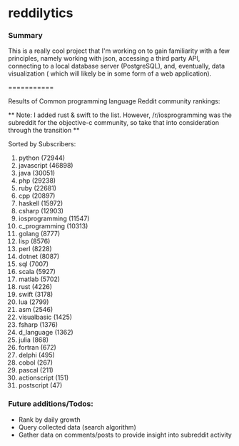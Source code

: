 reddilytics
===========

### Summary

This is a really cool project that I'm working on to gain familiarity with a few principles, namely working with json,
accessing a third party API, connecting to a local database server (PostgreSQL), and, eventually, data visualization (
which will likely be in some form of a web application). 

===========


Results of Common programming language Reddit community rankings: 


** Note: I added rust & swift to the list.  However, /r/iosprogramming was the subreddit for the objective-c community, so take that into consideration through the transition **

Sorted by Subscribers: 

1. python (72944)
2. javascript (46898)
3. java (30051)
4. php (29238)
5. ruby (22681)
6. cpp (20897)
7. haskell (15972)
8. csharp (12903)
9. iosprogramming (11547)
10. c_programming (10313)
11. golang (8777)
12. lisp (8576)
13. perl (8228)
14. dotnet (8087)
15. sql (7007)
16. scala (5927)
17. matlab (5702)
18. rust (4226)
19. swift (3178)
20. lua (2799)
21. asm (2546)
22. visualbasic (1425)
23. fsharp (1376)
24. d_language (1362)
25. julia (868)
26. fortran (672)
27. delphi (495)
28. cobol (267)
29. pascal (211)
30. actionscript (151)
31. postscript (47)



### Future additions/Todos:

 - Rank by daily growth
 - Query collected data (search algorithm)
 - Gather data on comments/posts to provide insight into subreddit activity
